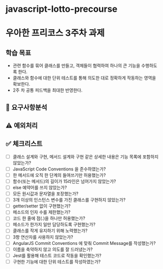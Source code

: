 # javascript-lotto-precourse
# 우아한 프리코스 3주차 과제
## 학습 목표
- 관련 함수를 묶어 클래스를 만들고, 객체들이 협력하여 하나의 큰 기능을 수행하도록 한다.
- 클래스와 함수에 대한 단위 테스트를 통해 의도한 대로 정확하게 작동하는 영역을 확보한다.
- 2주 차 공통 피드백을 최대한 반영한다.

## 📝 요구사항분석


## ⚠️ 예외처리

## ✅ 체크리스트 
- [ ] 클래스 설계와 구현, 메서드 설계와 구현 같은 상세한 내용은 기능 목록에 포함하지 않았는가?
- [ ] JavaScript Code Conventions 을 준수하였는가?
- [ ] 한 메서드에 오직 한 단계의 들여쓰기만 허용했는가?
- [ ] 함수(또는 메서드)의 길이가 15라인은 넘어가지 않았는가?
- [ ] else 예약어를 쓰지 않았는가?
- [ ] 모든 원시값과 문자열을 포장했는가?
- [ ] 3개 이상의 인스턴스 변수를 가진 클래스를 구현하지 않았는가?
- [ ] getter/setter 없이 구현했는가?
- [ ] 메소드의 인자 수를 제한했는가?
- [ ] 코드 한 줄에 점(.)을 하나만 허용했는가?
- [ ] 메소드가 한가지 일만 담당하도록 구현했는가?
- [ ] 클래스를 작게 유지하기 위해 노력했는가?
- [ ] 3항 연산자를 사용하지 않았는가?
- [ ] AngularJS Commit Conventions 에 맞춰 Commit Message를 작성했는가?
- [ ] 이름을 축약하지 않고 의도를 잘 드러냈는가?
- [ ] Jest를 활용해 테스트 코드로 작동을 확인했는가?
- [ ] 구현한 기능에 대한 단위 테스트를 작성하였는가?